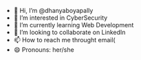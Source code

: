 - 👋 Hi, I’m @dhanyaboyapally
- 👀 I’m interested in CyberSecurity
- 🌱 I’m currently learning Web Development
- 💞️ I’m looking to collaborate on LinkedIn
- 📫 How to reach me throught email(
- 😄 Pronouns: her/she

<!---
dhanyaboyapally/dhanyaboyapally is a ✨ special ✨ repository because its `README.md` (this file) appears on your GitHub profile.
You can click the Preview link to take a look at your changes.
--->
